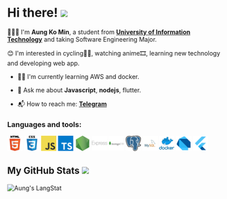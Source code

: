 # Hi there! <img src = "https://raw.githubusercontent.com/MartinHeinz/MartinHeinz/master/wave.gif" width = 30px>

🧑🏻‍💻 I'm **Aung Ko Min**, a student from [**University of Information Technology**](https://www.uit.edu.mm/) and taking Software Engineering Major.

😊 I'm interested in cycling🚴🏻, watching anime🎞, learning new technology and developing web app.

<!-- In 2020, I learnt Flutter, Laravel and tailwind css! In 2021, till now, as coup and covid happen in **myanmar**, all are *postponed*. -->

- 👨‍💻 I'm currently learning AWS and docker.

- 💬 Ask me about **Javascript**, **nodejs**, flutter.

- 📬 How to reach me: [**Telegram**](https://t.me/haki_yama)

<h3>Languages and tools: </h3> 

<a href= "https://developer.mozilla.org/en-US/docs/Web/HTML"> <img src="https://raw.githubusercontent.com/github/explore/80688e429a7d4ef2fca1e82350fe8e3517d3494d/topics/html/html.png" width=35px alt="html"/></a>
<a href= "https://developer.mozilla.org/en-US/docs/Web/CSS"><img src="https://raw.githubusercontent.com/github/explore/80688e429a7d4ef2fca1e82350fe8e3517d3494d/topics/css/css.png" width=35px alt="css"/></a>
<a href= "https://developer.mozilla.org/en-US/docs/Web/JavaScript"> <img src="https://raw.githubusercontent.com/github/explore/80688e429a7d4ef2fca1e82350fe8e3517d3494d/topics/javascript/javascript.png" width=35px alt="javascript"/></a>
<a href= "https://www.typescriptlang.org/"> <img src="https://raw.githubusercontent.com/github/explore/80688e429a7d4ef2fca1e82350fe8e3517d3494d/topics/typescript/typescript.png" width=35px alt="typescript"/></a>
<a href= "https://www.nodejs.org/"> <img src="https://raw.githubusercontent.com/github/explore/80688e429a7d4ef2fca1e82350fe8e3517d3494d/topics/nodejs/nodejs.png" width=35px alt="nodejs"/></a>
<a href= "https://www.express.com/"> <img src="https://raw.githubusercontent.com/github/explore/80688e429a7d4ef2fca1e82350fe8e3517d3494d/topics/express/express.png" width=35px alt="express"/></a>
<a href= "https://www.mongodb.com/"> <img src="https://raw.githubusercontent.com/github/explore/80688e429a7d4ef2fca1e82350fe8e3517d3494d/topics/mongodb/mongodb.png" width=35px alt="mongodb"/></a>
<a href= "https://www.postgresql.org/"> <img src="https://raw.githubusercontent.com/github/explore/80688e429a7d4ef2fca1e82350fe8e3517d3494d/topics/postgresql/postgresql.png" width=35px alt="postgres"/></a>
<a href= "https://www.mysql.com/"> <img src="https://raw.githubusercontent.com/github/explore/80688e429a7d4ef2fca1e82350fe8e3517d3494d/topics/mysql/mysql.png" width=35px alt="mysql"/></a>
<a href= "https://www.docker.com/"> <img src="https://raw.githubusercontent.com/github/explore/80688e429a7d4ef2fca1e82350fe8e3517d3494d/topics/docker/docker.png" width=35px alt="docker"/></a>
<a href= "https://www.dart.dev/"> <img src="https://raw.githubusercontent.com/github/explore/80688e429a7d4ef2fca1e82350fe8e3517d3494d/topics/dart/dart.png" width=35px alt="dart"/></a>
<a href= "https://www.flutter.dev/"> <img src="https://raw.githubusercontent.com/github/explore/80688e429a7d4ef2fca1e82350fe8e3517d3494d/topics/flutter/flutter.png" width=35px alt="flutter"/></a>


<!-- GitHub Section  -->

## My GitHub Stats <img src = "https://i.pinimg.com/originals/65/c4/f4/65c4f452571be1261e9c623f7da488ac.gif" width = 35px>

 <div>
  <p><img align="center" src="https://github-readme-streak-stats.herokuapp.com?user=AungKOO" alt="Aung's LangStat" /></p>
<!--   <p>
  <img align="center" src="https://github-readme-stats.vercel.app/api/top-langs?username=AungKOO&langs_count=10&show_icons=true&locale=en&layout=compact&theme=light" alt="Aung's language"/>
  </p>
  <p>
  <img align="center" src="https://github-readme-stats.vercel.app/api?username=AungKOO&show_icons=true" alt="Aung's Stats"/>
  </p> -->
</div>

<!-- GitHub section: END -->
